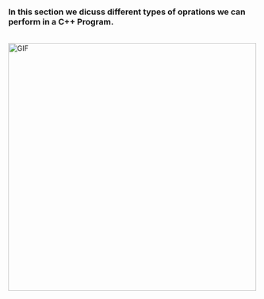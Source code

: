 ### In this section we dicuss different types of oprations we can perform in a C++ Program.
</br>
<img align="center" height="500"  alt="GIF" src="https://www.geeksforgeeks.org/wp-content/uploads/Operators-In-C.png" />